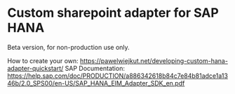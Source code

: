 # Custom sharepoint adapter for SAP HANA

Beta version, for non-production use only.

How to create your own: https://pawelwiejkut.net/developing-custom-hana-adapter-quickstart/
SAP Documentation: https://help.sap.com/doc/PRODUCTION/a886342618b84c7e84b81adce1a1346b/2.0_SPS00/en-US/SAP_HANA_EIM_Adapter_SDK_en.pdf
